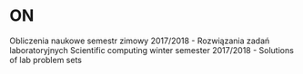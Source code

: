 # ON
Obliczenia naukowe semestr zimowy 2017/2018 - Rozwiązania zadań laboratoryjnych
Scientific computing winter semester 2017/2018 - Solutions of lab problem sets 
